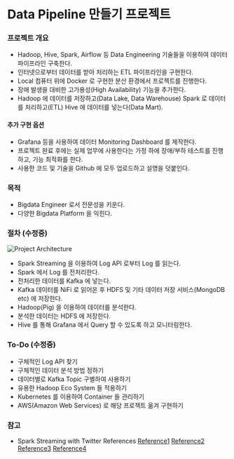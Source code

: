 Data Pipeline 만들기 프로젝트
===========================

### 프로젝트 개요
* Hadoop, Hive, Spark, Airflow 등 Data Engineering 기술들을 이용하여 데이터 파이프라인 구축한다.
* 인터넷으로부터 데이터를 받아 처리하는 ETL 파이프라인을 구현한다.
* Local 컴퓨터 위에 Docker 로 구현한 분산 환경에서 프로젝트를 진행한다.
* 장애 발생을 대비한 고가용성(High Availability) 기능을 추가한다.
* Hadoop 에 데이터를 저장하고(Data Lake, Data Warehouse) Spark 로 데이터를 처리하고(ETL) Hive 에 데이터를 넣는다(Data Mart).

#### 추가 구현 옵션
* Grafana 등을 사용하여 데이터 Monitoring Dashboard 를 제작한다.
* 프로젝트 완료 후에는 실제 업무에 사용한다는 가정 하에 장애/부하 테스트를 진행하고, 기능 최적화를 한다.
* 사용한 코드 및 기술을 Github 에 모두 업로드하고 설명을 덧붙인다.

### 목적
* Bigdata Engineer 로서 전문성을 키운다.
* 다양한 Bigdata Platform 을 익힌다.

### 절차 (수정중)
![Project Architecture](https://raw.githubusercontent.com/david-changwoolee/spark-log-analysis-project/main/project%20architecture.jpg)

* Spark Streaming 을 이용하여 Log API 로부터 Log 를 읽는다.
* Spark 에서 Log 를 전처리한다.
* 전처리한 데이터를 Kafka 에 넣는다.
* Kafka 데이터를 NiFi 로 읽어온 후 HDFS 및 기타 데이터 저장 서비스(MongoDB etc) 에 저장한다.
* Hadoop(Pig) 을 이용하여 데이터를 분석한다.
* 분석한 데이터는 HDFS 에 저장한다.
* Hive 를 통해 Grafana 에서 Query 할 수 있도록 하고 모니터링한다.

### To-Do (수정중)
* 구체적인 Log API 찾기
* 구체적인 데이터 분석 방법 정하기
* 데이터별로 Kafka Topic 구별하여 사용하기
* 유용한 Hadoop Eco System 들 적용하기
* Kubernetes 를 이용하여 Container 들 관리하기
* AWS(Amazon Web Services) 로 해당 프로젝트 옮겨 구현하기

### 참고
* Spark Streaming with Twitter References [Reference1](https://www.toptal.com/apache/apache-spark-streaming-twitter) [Reference2](https://bahir.apache.org/docs/spark/current/spark-streaming-twitter/) [Reference3](https://github.com/rajrohan/spark-streaming-twitter) [Reference4](https://velog.io/@shinychan95/Twitter-API%EB%A5%BC-%ED%99%9C%EC%9A%A9%ED%95%98%EC%97%AC-%EC%8B%A4%EC%8B%9C%EA%B0%84-tweet%EC%9D%84-kafka%EB%A1%9C-%EB%B3%B4%EB%82%B4%EA%B8%B0)
